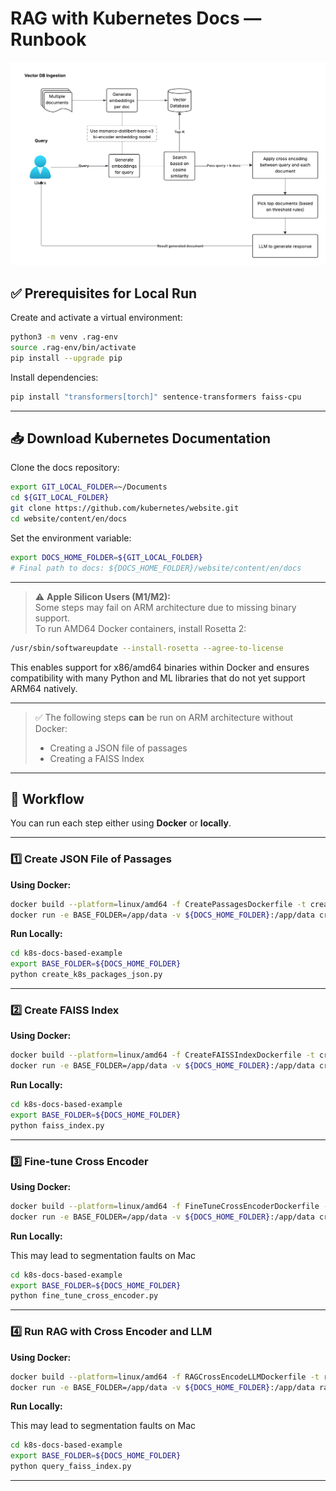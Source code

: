 # RAG with Kubernetes Docs — Runbook
![Using Cross Encoders to refine ranking on retrieved results](./assets/cross-encoder.png)

## ✅ Prerequisites for Local Run

Create and activate a virtual environment:

```bash
python3 -m venv .rag-env
source .rag-env/bin/activate
pip install --upgrade pip
```

Install dependencies:

```bash
pip install "transformers[torch]" sentence-transformers faiss-cpu
```

---

## 📥 Download Kubernetes Documentation

Clone the docs repository:

```bash
export GIT_LOCAL_FOLDER=~/Documents
cd ${GIT_LOCAL_FOLDER}
git clone https://github.com/kubernetes/website.git
cd website/content/en/docs
```

Set the environment variable:

```bash
export DOCS_HOME_FOLDER=${GIT_LOCAL_FOLDER}
# Final path to docs: ${DOCS_HOME_FOLDER}/website/content/en/docs
```

---

> ⚠️ **Apple Silicon Users (M1/M2):**  
> Some steps may fail on ARM architecture due to missing binary support.  
> To run AMD64 Docker containers, install Rosetta 2:

```bash
/usr/sbin/softwareupdate --install-rosetta --agree-to-license
```

This enables support for x86/amd64 binaries within Docker and ensures compatibility with many Python and ML libraries that do not yet support ARM64 natively.

---

> ✅ The following steps **can** be run on ARM architecture without Docker:
> - Creating a JSON file of passages
> - Creating a FAISS Index

---

## 🔨 Workflow

You can run each step either using **Docker** or **locally**.

---

### 1️⃣ Create JSON File of Passages

**Using Docker:**

```bash
docker build --platform=linux/amd64 -f CreatePassagesDockerfile -t createpassages .
docker run -e BASE_FOLDER=/app/data -v ${DOCS_HOME_FOLDER}:/app/data createpassages
```

**Run Locally:**

```bash
cd k8s-docs-based-example
export BASE_FOLDER=${DOCS_HOME_FOLDER}
python create_k8s_packages_json.py
```

---

### 2️⃣ Create FAISS Index

**Using Docker:**

```bash
docker build --platform=linux/amd64 -f CreateFAISSIndexDockerfile -t createfaissindex .
docker run -e BASE_FOLDER=/app/data -v ${DOCS_HOME_FOLDER}:/app/data createfaissindex
```

**Run Locally:**

```bash
cd k8s-docs-based-example
export BASE_FOLDER=${DOCS_HOME_FOLDER}
python faiss_index.py
```

---

### 3️⃣ Fine-tune Cross Encoder

**Using Docker:**

```bash
docker build --platform=linux/amd64 -f FineTuneCrossEncoderDockerfile -t cross-encoder-tuning-runner .
docker run -e BASE_FOLDER=/app/data -v ${DOCS_HOME_FOLDER}:/app/data cross-encoder-tuning-runner
```

**Run Locally:**

This may lead to segmentation faults on Mac
```bash
cd k8s-docs-based-example
export BASE_FOLDER=${DOCS_HOME_FOLDER}
python fine_tune_cross_encoder.py
```

---

### 4️⃣ Run RAG with Cross Encoder and LLM

**Using Docker:**

```bash
docker build --platform=linux/amd64 -f RAGCrossEncodeLLMDockerfile -t rag-runner .
docker run -e BASE_FOLDER=/app/data -v ${DOCS_HOME_FOLDER}:/app/data rag-runner
```


**Run Locally:**

This may lead to segmentation faults on Mac

```bash
cd k8s-docs-based-example
export BASE_FOLDER=${DOCS_HOME_FOLDER}
python query_faiss_index.py
```

---
